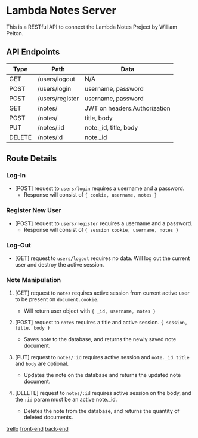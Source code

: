 # Lambda Notes Server

This is a RESTful API to connect the Lambda Notes Project by William Pelton.

## API Endpoints

| Type   | Path               | Data                         |
| ------ | ------------------ | ---------------------------- |
| GET    | /users/logout      | N/A                          |
| POST   | /users/login       | username, password           |
| POST   | /users/register    | username, password           |
| GET    | /notes/            | JWT on headers.Authorization |
| POST   | /notes/            | title, body                  |
| PUT    | /notes/:id         | note.\_id, title, body       |
| DELETE | /notes/:d          | note.\_id                    |

## Route Details

### Log-In

* [POST] request to `users/login` requires a username and a password.
  * Response will consist of `{ cookie, username, notes }`

### Register New User

* [POST] request to `users/register` requires a username and a password.
  * Response will consist of `{ session cookie, username, notes }`

### Log-Out

* [GET] request to `users/logout` requires no data. Will log out the current user and destroy the active session.

### Note Manipulation

1.  [GET] request to `notes` requires active session from current active user to be present on `document.cookie`.

    * Will return user object with `{ _id, username, notes }`

2.  [POST] request to `notes` requires a title and active session. `{ session, title, body }`

    * Saves note to the database, and returns the newly saved note document.

3.  [PUT] request to `notes/:id` requires active session and `note._id`. `title` and `body` are optional.

    * Updates the note on the database and returns the updated note document.

4.  [DELETE] request to `notes/:id` requires active session on the body, and the `:id` param must be an active note.\_id.

    * Deletes the note from the database, and returns the quantity of deleted documents.

[trello](https://trello.com/b/x6M4nx60/lambda-notesbackend-william-pelton)
[front-end](https://romantic-mirzakhani-d12553.netlify.com/)
[back-end](https://quiet-fjord-20542.herokuapp.com/)